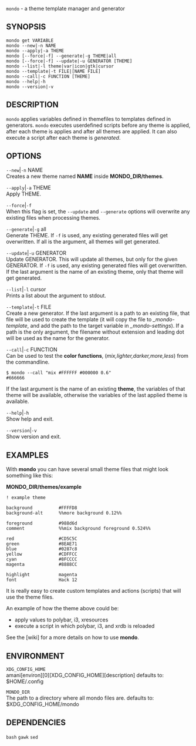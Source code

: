 `mondo` - a theme template manager and generator

SYNOPSIS
--------
```text
mondo get VARIABLE   
mondo --new|-n NAME  
mondo --apply|-a THEME  
mondo [--force|-f] --generate|-g THEME|all  
mondo [--force|-f] --update|-u GENERATOR [THEME]
mondo --list|-l theme|var|icon|gtk|cursor   
mondo --template|-t FILE|[NAME FILE] 
mondo --call|-c FUNCTION [THEME]
mondo --help|-h  
mondo --version|-v  
```

DESCRIPTION
-----------
`mondo` applies variables defined in themefiles
to templates defined in generators. `mondo`
executes userdefined scripts before any theme is
applied, after each theme is applies and after all
themes are applied. It can also execute a script
after each theme is *generated*.  


OPTIONS
-------

`--new`|`-n` NAME  
Creates a new theme named **NAME** inside
**MONDO_DIR/themes**.

`--apply`|`-a` THEME  
Apply THEME.

`--force`|`-f`  
When this flag is set,  the `--update` and
`--generate` options will overwrite any existing
files when processing themes.

`--generate`|`-g` all  
Generate THEME. If `-f` is used, any existing
generated files will get overwritten. If all is
the argument, all themes will get generated.  

`--update`|`-u` GENERATOR  
Update GENERATOR. This will update all themes,
but only for the given GENERATOR. If `-f` is used,
any existing generated files will get overwritten.
If the last argument is the name of an existing
theme, only that theme will get generated.  

`--list`|`-l` cursor  
Prints a list about the argument to stdout.

`--template`|`-t` FILE  
Create a new generator. If the last argument is a
path to an existing file, that file will be used
to create the template (it will copy the file to
*_mondo-template*, and add the path to the target
variable in *_mondo-settings*). If a path is the
only argument, the filename without extension and
leading dot will be used as the name for the
generator.

`--call`|`-c` FUNCTION  
Can be used to test the **color functions**,
(*mix,lighter,darker,more,less*) from the
commandline.  

```text
$ mondo --call "mix #FFFFFF #000000 0.6"
#666666
```


If the last argument is the name of an existing
**theme**, the variables of that theme will be
available, otherwise the variables of  the last
applied theme is available.  

`--help`|`-h`  
Show help and exit.

`--version`|`-v`  
Show version and exit.


EXAMPLES
--------
With **mondo** you can have several small theme
files that might look something like this:  

**MONDO_DIR/themes/example**
```
! example theme

background          #FFFFD8
background-alt      %%more background 0.12%%

foreground          #988d6d
comment             %%mix background foreground 0.524%%

red                 #CD5C5C
green               #8EAE71
blue                #0287c8
yellow              #CDFFCC
cyan                #8FCCCC
magenta             #8888CC

highlight           magenta
font                Hack 12
```


It is really easy to create custom templates and
actions (scripts) that will use the theme files.  

An example of how the theme above could be:  
* apply values to polybar, i3, xresources
* execute a script in which polybar, i3, and xrdb is reloaded


See the [wiki] for a more details on how to use
**mondo**.

ENVIRONMENT
-----------

`XDG_CONFIG_HOME`  
amani[environ][0][XDG_CONFIG_HOME][description]
defaults to: $HOME/.config

`MONDO_DIR`  
The path to a directory where all mondo files
are.
defaults to: $XDG_CONFIG_HOME/mondo

DEPENDENCIES
------------
`bash`
`gawk`
`sed`



